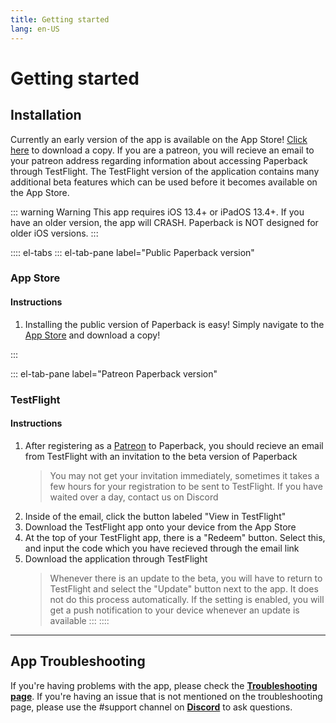 ```yaml
---
title: Getting started
lang: en-US
---
```


# Getting started

## Installation
Currently an early version of the app is available on the App Store! [Click here](https://apps.apple.com/na/app/paperback-manga-reader/id1519509781) to download a copy.
If you are a patreon, you will recieve an email to your patreon address regarding information about accessing Paperback through TestFlight. The TestFlight version of the application contains many additional beta features which can be used before it becomes available on the App Store.

::: warning Warning
This app requires iOS 13.4+ or iPadOS 13.4+. If you have an older version, the app will CRASH. Paperback is NOT designed for older iOS versions.
:::

:::: el-tabs
::: el-tab-pane label="Public Paperback version"
### App Store
#### Instructions
1. Installing the public version of Paperback is easy! Simply navigate to the [App Store](https://apps.apple.com/na/app/paperback-manga-reader/id1519509781) and download a copy!

:::

::: el-tab-pane label="Patreon Paperback version"
### TestFlight
#### Instructions
1. After registering as a [Patreon](https://www.patreon.com/FaizanDurrani) to Paperback, you should recieve an email from TestFlight with an invitation to the beta version of Paperback
   > You may not get your invitation immediately, sometimes it takes a few hours for your registration to be sent to TestFlight. If you have waited over a day, contact us on Discord
1. Inside of the email, click the button labeled "View in TestFlight"
1. Download the TestFlight app onto your device from the App Store
1. At the top of your TestFlight app, there is a "Redeem" button. Select this, and input the code which you have recieved through the email link
1. Download the application through TestFlight
   > Whenever there is an update to the beta, you will have to return to TestFlight and select the "Update" button next to the app. It does not do this process automatically. If the setting is enabled, you will get a push notification to your device whenever an update is available
:::
::::

---

## App Troubleshooting
If you're having problems with the app, please check the **[Troubleshooting page](/help/faq/#troubleshooting)**. If you're having an issue that is not mentioned on the troubleshooting page, please use the #support channel on **[Discord](https://discord.gg/Ny83JV3)** to ask questions.
